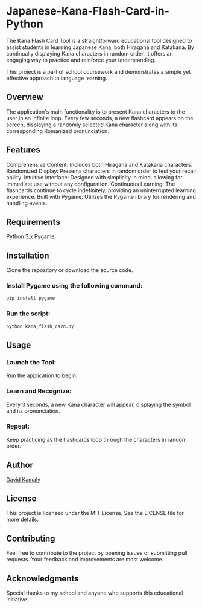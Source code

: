 # Japanese-Kana-Flash-Card-in-Python

The Kana Flash Card Tool is a straightforward educational tool designed to assist students in learning Japanese Kana, both Hiragana and Katakana. By continually displaying Kana characters in random order, it offers an engaging way to practice and reinforce your understanding.

This project is a part of school coursework and demonstrates a simple yet effective approach to language learning.
## Overview
The application's main functionality is to present Kana characters to the user in an infinite loop. Every few seconds, a new flashcard appears on the screen, displaying a randomly selected Kana character along with its corresponding Romanized pronunciation.
## Features
Comprehensive Content: Includes both Hiragana and Katakana characters.
Randomized Display: Presents characters in random order to test your recall ability.
Intuitive Interface: Designed with simplicity in mind, allowing for immediate use without any configuration.
Continuous Learning: The flashcards continue to cycle indefinitely, providing an uninterrupted learning experience.
Built with Pygame: Utilizes the Pygame library for rendering and handling events.
## Requirements
Python 3.x
Pygame
## Installation
Clone the repository or download the source code.
### Install Pygame using the following command:
```bash
pip install pygame
```
### Run the script:
```bash
python kana_flash_card.py
```
## Usage
### Launch the Tool:
Run the application to begin.
### Learn and Recognize:
Every 3 seconds, a new Kana character will appear, displaying the symbol and its pronunciation.
### Repeat:
Keep practicing as the flashcards loop through the characters in random order.
## Author
[David Kamaly](https://davidkamaly.com)
## License
This project is licensed under the MIT License. See the LICENSE file for more details.
## Contributing
Feel free to contribute to the project by opening issues or submitting pull requests. Your feedback and improvements are most welcome.
## Acknowledgments
Special thanks to my school and anyone who supports this educational initiative.
